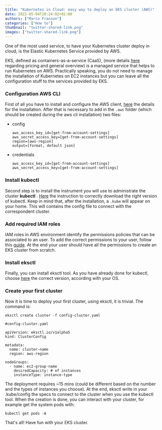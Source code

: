 ```yaml
---
title: "Kubernetes in Cloud: easy way to deploy an EKS cluster (AWS)"
date: 2022-05-04T20:24:02+02:00
authors: ["Marco Franzon"]
categories: ["How to"]
thumbnail: "twitter-shared-link.png"
images: ["twitter-shared-link.png"]
---
```


One of the most used service, to have your Kubernetes cluster deploy in cloud, is the Elastic Kubernetes Service provided by AWS.

EKS, defined as containers-as-a-service (CaaS), (more details [here](https://aws.amazon.com/it/eks/) regarding pricing and general overview) is a managed service that helps to run Kubernetes on AWS. Practically speaking, you do not need to manage the installation of Kubernetes on EC2 instances but you can leave all the configuration stuff to the services provided by EKS.

### Configuration AWS CLI

First of all you have to install and configure the AWS client, [here](https://docs.aws.amazon.com/cli/latest/userguide/getting-started-install.html) the details for the installation. After that is necessary to add in the <code>.aws</code> folder (which should be created during the aws cli installation) two files:
- config

  ```
  aws_access_key_id=[get-from-account-settings]
  aws_secret_access_key=[get-from-account-settings]
  region=[aws-region]
  output=[format, default json]
  ```

- credentials

  ```
  aws_access_key_id=[get-from-account-settings]
  aws_secret_access_key=[get-from-account-settings]
  ```

### Install kubectl

Second step is to install the instrument you will use to administrate the cluster __kubectl__ .
[Here](https://docs.aws.amazon.com/eks/latest/userguide/install-kubectl.html) the instruction to correctly download the right version of kubectl.
Keep in mind that, after the installation, a <code>.kube</code> will appear on your home. This will contains the config file to connect with the correspondent cluster.

### Add required IAM roles

IAM roles in AWS environment identify the permissions policies that can be associated to an user. To add the correct permissions to your user, follow this [guide](https://docs.amazonaws.cn/en_us/eks/latest/userguide/service_IAM_role.html#create-service-role). At the end your user should have all the permissions to create an EKS cluster from scratch.

### Install eksctl

Finally, you can install eksctl tool. As you have already done for kubectl, choose [here](https://docs.aws.amazon.com/eks/latest/userguide/eksctl.html) the correct version, according with your OS.

### Create your first cluster

Now it is time to deploy your first cluster, using eksctl, it is trivial.
The command is:

`eksctl create cluster -f config-cluster.yaml`

```
#config-cluster.yaml

apiVersion: eksctl.io/v1alpha5
kind: ClusterConfig

metadata:
  name: cluster-name
  region: aws-region

nodeGroups:
  - name: ec2-group-name
    desiredCapacity: # of instances
    instanceType: instance-type
```

The deployment requires ~15 mins (could be different based on the number and the types of instances you choose).
At the end, eksctl write in your .kube/config the specs to connect to the cluster when you use the kubectl tool.
When the creation is done, you can interact with your cluster, for example get the system pods with:

`kubectl get pods -A`

That's all! Have fun with your EKS cluster.
